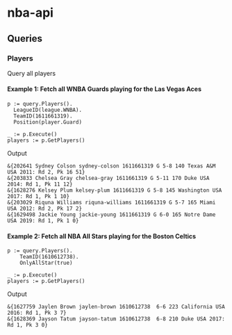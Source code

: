 # nba-api

## Queries

### Players
Query all players

#### Example 1: Fetch all WNBA Guards playing for the Las Vegas Aces

```
p := query.Players().
  LeagueID(league.WNBA).
  TeamID(1611661319).
  Position(player.Guard)

_ := p.Execute()
players := p.GetPlayers()
```

Output
```
&{202641 Sydney Colson sydney-colson 1611661319 G 5-8 140 Texas A&M USA 2011: Rd 2, Pk 16 51}
&{203833 Chelsea Gray chelsea-gray 1611661319 G 5-11 170 Duke USA 2014: Rd 1, Pk 11 12}
&{1628276 Kelsey Plum kelsey-plum 1611661319 G 5-8 145 Washington USA 2017: Rd 1, Pk 1 10}
&{203029 Riquna Williams riquna-williams 1611661319 G 5-7 165 Miami USA 2012: Rd 2, Pk 17 2}
&{1629498 Jackie Young jackie-young 1611661319 G 6-0 165 Notre Dame USA 2019: Rd 1, Pk 1 0}
```

#### Example 2: Fetch all NBA All Stars playing for the Boston Celtics

```
p := query.Players().
	TeamID(1610612738).
	OnlyAllStar(true)

_ := p.Execute()
players := p.GetPlayers()
```

Output
```
&{1627759 Jaylen Brown jaylen-brown 1610612738  6-6 223 California USA 2016: Rd 1, Pk 3 7}
&{1628369 Jayson Tatum jayson-tatum 1610612738  6-8 210 Duke USA 2017: Rd 1, Pk 3 0}
```